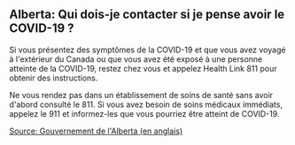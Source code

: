 ## Alberta: Qui dois-je contacter si je pense avoir le COVID-19 ?

Si vous présentez des symptômes de la COVID-19 et que vous avez voyagé à l'extérieur du Canada ou que vous avez été exposé à une personne atteinte de la COVID-19, restez chez vous et appelez Health Link 811 pour obtenir des instructions.

Ne vous rendez pas dans un établissement de soins de santé sans avoir d'abord consulté le 811. Si vous avez besoin de soins médicaux immédiats, appelez le 911 et informez-les que vous pourriez être atteint de COVID-19.

[Source: Gouvernement de l'Alberta (en anglais)](https://www.alberta.ca/coronavirus-info-for-albertans.aspx)
